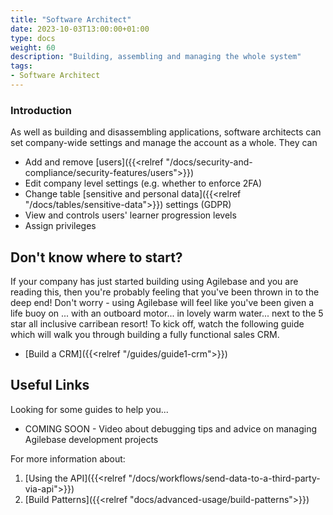 ```yaml
---
title: "Software Architect"
date: 2023-10-03T13:00:00+01:00
type: docs
weight: 60
description: "Building, assembling and managing the whole system"
tags:
- Software Architect
---
```


### Introduction
As well as building and disassembling applications, software architects can set company-wide settings and manage the account as a whole. They can 
* Add and remove [users]({{<relref "/docs/security-and-compliance/security-features/users">}})
* Edit company level settings (e.g. whether to enforce 2FA)
* Change table [sensitive and personal data]({{<relref "/docs/tables/sensitive-data">}}) settings (GDPR)
* View and controls users' learner progression levels 
* Assign privileges 

## Don't know where to start?
If your company has just started building using Agilebase and you are reading this, then you're probably feeling that you've been thrown in to the deep end!
Don't worry - using Agilebase will feel like you've been given a life buoy on ... with an outboard motor... in lovely warm water... next to the 5 star all inclusive carribean resort!
To kick off, watch the following guide which will walk you through building a fully functional sales CRM. 
* [Build a CRM]({{<relref "/guides/guide1-crm">}})


## Useful Links
Looking for some guides to help you...
* COMING SOON - Video about debugging tips and advice on managing Agilebase development projects 

For more information about:
1. [Using the API]({{<relref "/docs/workflows/send-data-to-a-third-party-via-api">}})
2. [Build Patterns]({{<relref "docs/advanced-usage/build-patterns">}})

